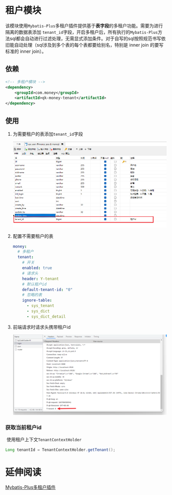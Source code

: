 # 租户模块

​		该模块使用`Mybatis-Plus`多租户插件提供基于**表字段**的多租户功能。需要为进行隔离的数据表添加 `tenant_id`字段，开启多租户后，所有执行的`Mybatis-Plus`方法sql都会自动进行过滤处理，无需显式添加条件。对于自写的sql按照规范书写依旧能自动处理（sql涉及到多个表的每个表都要给别名，特别是 inner join 的要写标准的 inner join）。

## 依赖

~~~xml
<!-- 多租户模块 -->
<dependency>
    <groupId>com.money</groupId>
    <artifactId>qk-money-tenant</artifactId>
</dependency>
~~~

## 使用

1. 为需要租户的表添加`tenant_id`字段

    ![image-20221030102155484](qk-money-tenant.assets/image-20221030102155484.png)

2. 配置不需要租户的表

    ~~~yaml
    money:
      # 多租户
      tenant:
        # 开关
        enabled: true
        # 请求头
        header: Y-tenant
        # 默认租户id
        default-tenant-id: "0"
        # 忽略的表
        ignore-table:
          - sys_tenant
          - sys_dict
          - sys_dict_detail
    ~~~

3. 前端请求时请求头携带租户id

    ![image-20221030102356904](qk-money-tenant.assets/image-20221030102356904.png)

### 获取当前租户id

​		使用租户上下文`TenantContextHolder`

~~~java
Long tenantId = TenantContextHolder.getTenant();
~~~

# 延伸阅读

[Mybatis-Plus多租户插件](https://baomidou.com/pages/aef2f2/#tenantlineinnerinterceptor)

